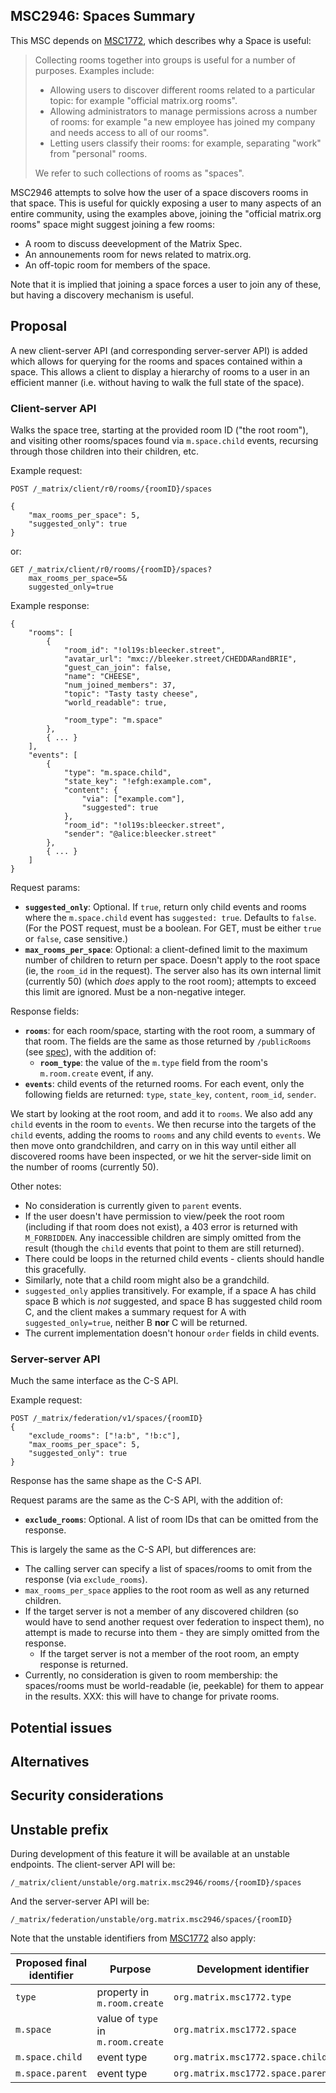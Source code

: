 ## MSC2946: Spaces Summary

This MSC depends on [MSC1772](https://github.com/matrix-org/matrix-doc/pull/1772), which
describes why a Space is useful:

> Collecting rooms together into groups is useful for a number of purposes. Examples include:
>
> * Allowing users to discover different rooms related to a particular topic: for example "official matrix.org rooms".
> * Allowing administrators to manage permissions across a number of rooms: for example "a new employee has joined my company and needs access to all of our rooms".
> * Letting users classify their rooms: for example, separating "work" from "personal" rooms.
>
> We refer to such collections of rooms as "spaces".

MSC2946 attempts to solve how the user of a space discovers rooms in that space. This
is useful for quickly exposing a user to many aspects of an entire community, using the
examples above, joining the "official matrix.org rooms" space might suggest joining a few
rooms:

* A room to discuss deevelopment of the Matrix Spec.
* An announements room for news related to matrix.org.
* An off-topic room for members of the space.

Note that it is implied that joining a space forces a user to join any of these, but
having a discovery mechanism is useful.

## Proposal

A new client-server API (and corresponding server-server API) is added which allows
for querying for the rooms and spaces contained within a space. This allows a client
to display a hierarchy of rooms to a user in an efficient manner (i.e. without having
to walk the full state of the space).

### Client-server API

Walks the space tree, starting at the provided room ID ("the root room"),
and visiting other rooms/spaces found via `m.space.child`
events, recursing through those children into their children, etc.

Example request:

```jsonc
POST /_matrix/client/r0/rooms/{roomID}/spaces

{
    "max_rooms_per_space": 5,
    "suggested_only": true
}
```

or:

```text
GET /_matrix/client/r0/rooms/{roomID}/spaces?
    max_rooms_per_space=5&
    suggested_only=true
```

Example response:

```jsonc
{
    "rooms": [
        {
            "room_id": "!ol19s:bleecker.street",
            "avatar_url": "mxc://bleeker.street/CHEDDARandBRIE",
            "guest_can_join": false,
            "name": "CHEESE",
            "num_joined_members": 37,
            "topic": "Tasty tasty cheese",
            "world_readable": true,

            "room_type": "m.space"
        },
        { ... }
    ],
    "events": [
        {
            "type": "m.space.child",
            "state_key": "!efgh:example.com",
            "content": {
                "via": ["example.com"],
                "suggested": true
            },
            "room_id": "!ol19s:bleecker.street",
            "sender": "@alice:bleecker.street"
        },
        { ... }
    ]
}
```

Request params:

* **`suggested_only`**: Optional. If `true`, return only child events and rooms where the
  `m.space.child` event has `suggested: true`. Defaults to
  `false`.  (For the POST request, must be a boolean. For GET, must be either
  `true` or `false`, case sensitive.)
* **`max_rooms_per_space`**: Optional: a client-defined limit to the maximum
  number of children to return per space. Doesn't apply to the root space (ie,
  the `room_id` in the request). The server also has its own internal limit
  (currently 50) (which *does* apply to the root room); attempts to exceed this
  limit are ignored. Must be a non-negative integer.

Response fields:

* **`rooms`**: for each room/space, starting with the root room, a
  summary of that room. The fields are the same as those returned by
  `/publicRooms` (see
  [spec](https://matrix.org/docs/spec/client_server/r0.6.0#post-matrix-client-r0-publicrooms)),
  with the addition of:
  * **`room_type`**: the value of the `m.type` field from the
    room's `m.room.create` event, if any.
* **`events`**: child events of the returned rooms. For each event, only the
  following fields are returned: `type`, `state_key`, `content`, `room_id`,
  `sender`.

We start by looking at the root room, and add it to `rooms`. We also add any
`child` events in the room to `events`. We then recurse into the targets of
the `child` events, adding the rooms to `rooms` and any child events to
`events`. We then move onto grandchildren, and carry on in this way until
either all discovered rooms have been inspected, or we hit the server-side
limit on the number of rooms (currently 50).

Other notes:

* No consideration is currently given to `parent` events.
* If the user doesn't have permission to view/peek the root room (including if
  that room does not exist), a 403 error is returned with `M_FORBIDDEN`. Any
  inaccessible children are simply omitted from the result (though the `child`
  events that point to them are still returned).
* There could be loops in the returned child events - clients should handle this
  gracefully.
* Similarly, note that a child room might also be a grandchild.
* `suggested_only` applies transitively. For example, if a space A has child
  space B which is *not* suggested, and space B has suggested child room C, and
  the client makes a summary request for A with `suggested_only=true`,
  neither B **nor** C will be returned.
* The current implementation doesn't honour `order` fields in child events.

### Server-server API

Much the same interface as the C-S API.

Example request:

```jsonc
POST /_matrix/federation/v1/spaces/{roomID}
{
    "exclude_rooms": ["!a:b", "!b:c"],
    "max_rooms_per_space": 5,
    "suggested_only": true
}
```

Response has the same shape as the C-S API.

Request params are the same as the C-S API, with the addition of:

* **`exclude_rooms`**: Optional. A list of room IDs that can be omitted
  from the response.

This is largely the same as the C-S API, but differences are:

* The calling server can specify a list of spaces/rooms to omit from the
  response (via `exclude_rooms`).
* `max_rooms_per_space` applies to the root room as well as any returned
  children.
* If the target server is not a member of any discovered children (so
  would have to send another request over federation to inspect them), no
  attempt is made to recurse into them - they are simply omitted from the
  response.
  * If the target server is not a member of the root room, an empty
    response is returned.
* Currently, no consideration is given to room membership: the spaces/rooms
  must be world-readable (ie, peekable) for them to appear in the results.
  XXX: this will have to change for private rooms.

## Potential issues

## Alternatives

## Security considerations

## Unstable prefix

During development of this feature it will be available at an unstable endpoints.
The client-server API will be:

`/_matrix/client/unstable/org.matrix.msc2946/rooms/{roomID}/spaces`

And the server-server API will be:

`/_matrix/federation/unstable/org.matrix.msc2946/spaces/{roomID}`

Note that the unstable identifiers from [MSC1772](https://github.com/matrix-org/matrix-doc/pull/1772) also apply:

Proposed final identifier       | Purpose | Development identifier
------------------------------- | ------- | ----
`type` | property in `m.room.create` | `org.matrix.msc1772.type`
`m.space` | value of `type` in `m.room.create` | `org.matrix.msc1772.space`
`m.space.child` | event type | `org.matrix.msc1772.space.child`
`m.space.parent` | event type | `org.matrix.msc1772.space.parent`
